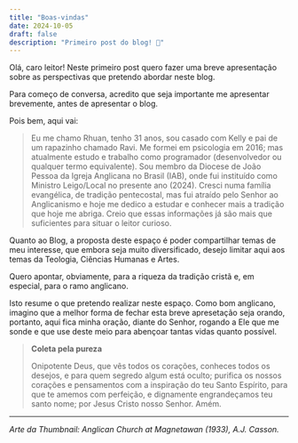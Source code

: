 ```yaml
---
title: "Boas-vindas"
date: 2024-10-05
draft: false
description: "Primeiro post do blog! 🎉"
---
```


Olá, caro leitor!
Neste primeiro post quero fazer uma breve apresentação sobre as perspectivas que pretendo abordar neste blog.

Para começo de conversa, acredito que seja importante me apresentar brevemente, antes de apresentar o blog.

Pois bem, aqui vai:
> Eu me chamo Rhuan, tenho 31 anos, sou casado com Kelly e pai de um rapazinho chamado Ravi. Me formei em psicologia em 2016; mas atualmente estudo e trabalho como programador (desenvolvedor ou qualquer termo equivalente). Sou membro da Diocese de João Pessoa da Igreja Anglicana no Brasil (IAB), onde fui instituído como Ministro Leigo/Local no presente ano (2024). Cresci numa família evangélica, de tradição pentecostal, mas fui atraído pelo Senhor ao Anglicanismo e hoje me dedico a estudar e conhecer mais a tradição que hoje me abriga. Creio que essas informações já são mais que suficientes para situar o leitor curioso.

Quanto ao Blog, a proposta deste espaço é poder compartilhar temas de meu interesse, que embora seja muito diversificado, desejo limitar aqui aos temas da Teologia, Ciências Humanas e Artes.

Quero apontar, obviamente, para a riqueza da tradição cristã e, em especial, para o ramo anglicano.

Isto resume o que pretendo realizar neste espaço. Como bom anglicano, imagino que a melhor forma de fechar esta breve apresetação seja orando, portanto, aqui fica minha oração, diante do Senhor, rogando a Ele que me sonde e que use deste meio para abençoar tantas vidas quanto possível.

> **Coleta pela pureza**
>
> Onipotente Deus, que vês todos os corações, conheces todos os desejos, e para quem segredo algum está oculto; purifica os nossos corações e pensamentos com a inspiração do teu Santo Espírito, para que te amemos com perfeição, e dignamente engrandeçamos teu santo nome; por Jesus Cristo nosso Senhor. Amém.

---

*Arte da Thumbnail: Anglican Church at Magnetawan (1933), A.J. Casson.* 
